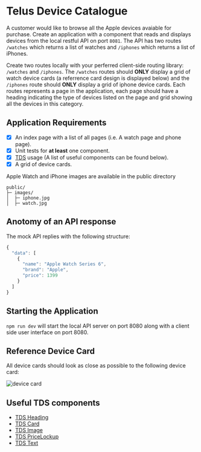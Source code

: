 # Telus Device Catalogue

A customer would like to browse all the Apple devices avaiable for purchase. Create an application with a component that reads and displays devices from the local restful API on port `8081`.
The API has two routes `/watches` which returns a list of watches and `/iphones` which returns a list of iPhones.

Create two routes locally with your perferred client-side routing library: `/watches` and `/iphones`. The `/watches` routes should **ONLY** display a grid of watch device cards (a referrence card design is displayed below) and the `/iphones` route should **ONLY** display a grid of iphone device cards.
Each routes represents a page in the application, each page should have a heading indicating the type of devices listed on the page and grid showing all the devices in this category.

## Application Requirements

- [x] An index page with a list of all pages (i.e. A watch page and phone page).
- [x] Unit tests for **at least** one component.
- [x] [TDS](https://tds.telus.com/components/index.html) usage (A list of useful components can be found below).
- [x] A grid of device cards.

Apple Watch and iPhone images are available in the public directory

```
public/
├─ images/
│  ├─ iphone.jpg
│  ├─ watch.jpg

```

## Anotomy of an API response

The mock API replies with the following structure:

```javascript
{
  "data": [
    {
      "name": "Apple Watch Series 6",
      "brand": "Apple",
      "price": 1399
    }
  ]
}
```

## Starting the Application

`npm run dev` will start the local API server on port 8080 along with a client side user interface on port 8080.


## Reference Device Card

All device cards should look as close as possible to the following device card:

![device card](https://github.com/akeemattelus/apple-shopper/blob/master/public/images/device-card.png)

## Useful TDS components

- [TDS Heading](https://tds.telus.com/components/index.html#/Typography?id=heading)
- [TDS Card](https://tds.telus.com/components/index.html#/Content?id=card)
- [TDS Image](https://tds.telus.com/components/index.html#/Content?id=image)
- [TDS PriceLockup](https://tds.telus.com/components/index.html#/Typography?id=pricelockup)
- [TDS Text](https://tds.telus.com/components/index.html#/Typography?id=text)


